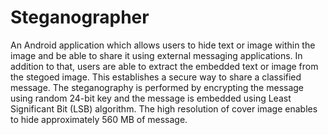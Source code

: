 # Steganographer
An Android application which allows users to hide text or image within the image and be able to share it using external messaging applications. In addition to that, users are able to extract the embedded text or image from the stegoed image. This establishes a secure way to share a classified message. The steganography is performed by encrypting the message using random 24-bit key and the message is embedded using Least Significant Bit (LSB) algorithm. The high resolution of cover image enables to hide approximately 560 MB of message.

